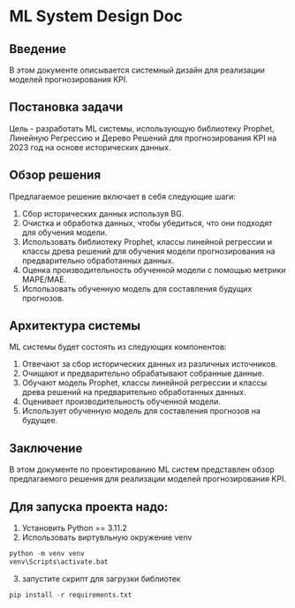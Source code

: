 # ML System Design Doc

## Введение

В этом документе описывается системный дизайн для реализации моделей прогнозирования KPI.

## Постановка задачи

Цель - разработать ML системы, использующую библиотеку Prophet, Линейную Регрессию и Дерево Решений для прогнозирования KPI на 2023 год на основе исторических данных.

## Обзор решения

Предлагаемое решение включает в себя следующие шаги:

1. Сбор исторических данных используя BG.
2. Очистка и обработка данных, чтобы убедиться, что они подходят для обучения модели.
3. Использовать библиотеку Prophet, классы линейной регрессии и классы древа решений для обучения модели прогнозирования на предварительно обработанных данных.
4. Оценка производительность обученной модели с помощью метрики MAPE/МАЕ.
5. Использовать обученную модель для составления будущих прогнозов.

## Архитектура системы

ML системы будет состоять из следующих компонентов:

1. Отвечают за сбор исторических данных из различных источников.
2. Очищают и предварительно обрабатывают собранные данные.
3. Обучают модель Prophet, классы линейной регрессии и классы древа решений на предварительно обработанных данных.
4. Оценивает производительность обученной модели.
5. Использует обученную модель для составления прогнозов на будущее.

## Заключение

В этом документе по проектированию ML систем представлен обзор предлагаемого решения для реализации моделей прогнозирования KPI.

## Для запуска проекта надо:

1. Установить Python == 3.11.2
2. Использовать виртувльную окружение venv 
```python
python -m venv venv
venv\Scripts\activate.bat
```
3. запустите скрипт для загрузки библиотек 
```python
pip install -r requirements.txt
```
